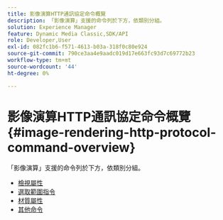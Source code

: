 ```yaml
---
title: 影像演算HTTP通訊協定命令概覽
description: 「影像演算」支援的命令列於下方，依類別分組。
solution: Experience Manager
feature: Dynamic Media Classic,SDK/API
role: Developer,User
exl-id: 082fc1b6-f571-4613-b03a-318f0c80e924
source-git-commit: 790ce3aa4e9aadc019d17e663fc93d7c69772b23
workflow-type: tm+mt
source-wordcount: '44'
ht-degree: 0%

---
```


# 影像演算HTTP通訊協定命令概覽{#image-rendering-http-protocol-command-overview}

「影像演算」支援的命令列於下方，依類別分組。

* [檢視屬性](r-ir-view-attributes.md)
* [選取範圍指令](r-ir-selection-commands.md)
* [材質屬性](r-ir-material-attributes.md)
* [其他命令](r-ir-miscellaneous-commands.md)
